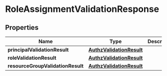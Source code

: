 # RoleAssignmentValidationResponse

## Properties
Name | Type | Description | Notes
------------ | ------------- | ------------- | -------------
**principalValidationResult** | [**AuthzValidationResult**](AuthzValidationResult.md) |  |  [optional]
**roleValidationResult** | [**AuthzValidationResult**](AuthzValidationResult.md) |  |  [optional]
**resourceGroupValidationResult** | [**AuthzValidationResult**](AuthzValidationResult.md) |  |  [optional]
